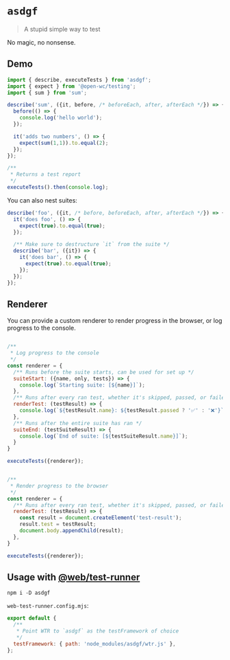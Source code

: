 # `asdgf`

> A stupid simple way to test

No magic, no nonsense.

## Demo

```js
import { describe, executeTests } from 'asdgf';
import { expect } from '@open-wc/testing';
import { sum } from 'sum';

describe('sum', ({it, before, /* beforeEach, after, afterEach */}) => {
  before(() => {
    console.log('hello world');
  });

  it('adds two numbers', () => {
    expect(sum(1,1)).to.equal(2);
  });
});

/**
 * Returns a test report
 */
executeTests().then(console.log);
```

You can also nest suites:
```js
describe('foo', ({it, /* before, beforeEach, after, afterEach */}) => {
  it('does foo', () => {
    expect(true).to.equal(true);
  });

  /** Make sure to destructure `it` from the suite */
  describe('bar', ({it}) => {
    it('does bar', () => {
      expect(true).to.equal(true);
    });
  });
});
```

## Renderer

You can provide a custom renderer to render progress in the browser, or log progress to the console.

```js

/**
 * Log progress to the console
 */
const renderer = {
  /** Runs before the suite starts, can be used for set up */
  suiteStart: ({name, only, tests}) => {
    console.log(`Starting suite: [${name}]`);
  },
  /** Runs after every ran test, whether it's skipped, passed, or failed */
  renderTest: (testResult) => {
    console.log(`${testResult.name}: ${testResult.passed ? '✅' : '❌'}`);
  },
  /** Runs after the entire suite has ran */
  suiteEnd: (testSuiteResult) => {
    console.log(`End of suite: [${testSuiteResult.name}]`);
  }
}

executeTests({renderer});
```

```js

/**
 * Render progress to the browser
 */
const renderer = {
  /** Runs after every ran test, whether it's skipped, passed, or failed */
  renderTest: (testResult) => {
    const result = document.createElement('test-result');
    result.test = testResult;
    document.body.appendChild(result);
  },
}

executeTests({renderer});
```

## Usage with [@web/test-runner](https://www.npmjs.com/package/@web/test-runner)

```
npm i -D asdgf
```

`web-test-runner.config.mjs`:
```js
export default {
  /** 
   * Point WTR to `asdgf` as the testFramework of choice 
   */
  testFramework: { path: 'node_modules/asdgf/wtr.js' },
};
```